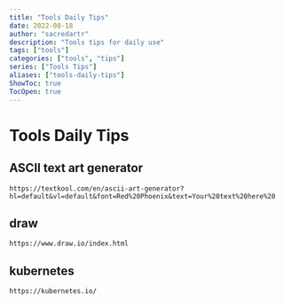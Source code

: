 ```yaml
---
title: "Tools Daily Tips"
date: 2022-08-18
author: "sacredartr"
description: "Tools tips for daily use"
tags: ["tools"]
categories: ["tools", "tips"]
series: ["Tools Tips"]
aliases: ["tools-daily-tips"]
ShowToc: true
TocOpen: true
---
```


# Tools Daily Tips

## ASCII text art generator
```url
https://textkool.com/en/ascii-art-generator?hl=default&vl=default&font=Red%20Phoenix&text=Your%20text%20here%20
```

## draw
```url
https://www.draw.io/index.html
```

## kubernetes

```url
https://kubernetes.io/
```


